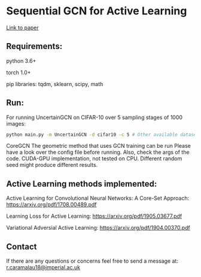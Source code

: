 # Sequential GCN for Active Learning
[Link to paper](https://arxiv.org/pdf/2006.10219.pdf)
## Requirements:
python 3.6+

torch 1.0+

pip libraries: tqdm, sklearn, scipy, math

## Run:
For running UncertainGCN on CIFAR-10 over 5 sampling stages of 1000 images:
```bash 
python main.py -m UncertainGCN -d cifar10 -c 5 # Other available datasets cifar100, fashionmnist, svhn
```
CoreGCN The geometric method that uses GCN training can be run 
Please have a look over the config file before running. Also, check the args of the code.
CUDA-GPU implementation, not tested on CPU. Different random seed might produce different results.

## Active Learning methods implemented:
Active Learning for Convolutional Neural Networks: A Core-Set Approach: https://arxiv.org/pdf/1708.00489.pdf

Learning Loss for Active Learning: https://arxiv.org/pdf/1905.03677.pdf

Variational Adversial Active Learning: https://arxiv.org/pdf/1904.00370.pdf

## Contact
If there are any questions or concerns feel free to send a message at: r.caramalau18@imperial.ac.uk
